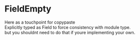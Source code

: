 # FieldEmpty


Here as a touchpoint for copypaste  
  Explicitly typed as Field to force consistency with module type.  
  but you shouldnt need to do that if youre implementing your own.  



